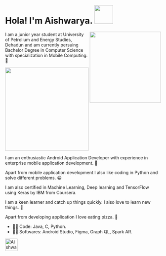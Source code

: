 <h1>Hola! I'm Aishwarya. <img src="https://i.pinimg.com/originals/94/8e/fb/948efbf105de709b46df6150e55e0f3d.gif" width="60"></h1>
<img align='right' src="https://cdn.dribbble.com/users/1951182/screenshots/4560823/800x600.gif" width="230">

I am a junior year student at University of Petrolium and Energy Studies, Dehadun and am currently persuing Bachelor Degree in Computer Science with specialization in Mobile Computing. :raising_hand: <br>

<img src="https://miraculoussoft.com/wp-content/themes/miraculous/images/mobapp.gif" width="270"> <br>

I am an enthusiastic Android Application Developer with experience in enterprise mobile application development. :star2: <br>

Apart from mobile application development I also like coding in Python and solve different problems. :grinning: <br>

I am also certified in Machine Learning, Deep learning and TensorFlow using Keras by IBM from Coursera. <br>

I am a keen learner and catch up things quickly. I also love to learn new things. :sparkling_heart: <br>

Apart from developing application I love eating pizza. :pizza: <br>

- :woman_technologist: Code: Java, C, Python. <br>
- :woman_technologist: Softwares: Android Studio, Figma, Graph QL, Spark AR. <br>

<a href="https://www.linkedin.com/in/aishwaryaubhrani/">
  <img align="left" alt="Aishwarya Ubhrani" src="https://i.pinimg.com/originals/de/b4/6f/deb46f02a59e3b3a2aa58fac16290d63.gif" width="40"/>
</a>
